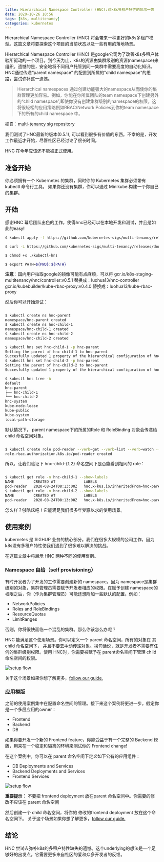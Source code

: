```yaml
---
title: Hierarchical Namespace Controller (HNC):对k8s多租户特性的惊鸿一瞥
date: 2020-10-26 10:56
tags: [k8s, multitenancy]
categories: kubernetes
---
```


Hierarchical Namespace Controller (HNC) 将会带来一种更好的k8s多租户模型。这篇文章将要探索这个项目的当前状态以及一些有用的落地场景。

<!--more-->

Hierarchical Namespace Controller (HNC) 是google公司为了改善k8s多租户体验所驱动的一个项目。到今天为止，k8s的资源由集群级别的资源(namespace)来组织。遗憾的是，安全地将不同用户托管到同一集群中需要高度的自动化知识。HNC通过传递“parent namespace” 的配置到所属的"child namespace"的思路，尝试弥补这一遗憾。

> Hierarchical namespaces 通过创建功能强大的namespace从而使你的集群管理更加容易。例如，你能在你所属团队的team namespace下创建另外的“child namespace”,即使你没有创建集群级别的namespace的权限。这将很轻松的应用策略例如RBAC/Network Policies到你的team namespace下的所有的child namespace 中。

摘自：[multi-tenancy sig repository](https://github.com/kubernetes-sigs/multi-tenancy/tree/hnc-v0.5.1/incubator/hnc)

我们测试了HNC最新的版本(0.5.1), 可以看到很多有价值的东西。不幸的是，开发工作最近才开始，尽管社区已经讨论了很长时间。

HNC 在今年应该还不能被正式使用。

## 准备开始
你必须拥有一个 Kubernetes 的集群，同时你的 Kubernetes 集群必须带有 kubectl 命令行工具。 如果你还没有集群，你可以通过 Minikube 构建一个你自己的集群。

## 开始

感谢HNC 幕后团队出色的工作，使得hnc已经可以在本地开发和测试，并且是如此的easy!


```bash
$ kubectl apply -f https://github.com/kubernetes-sigs/multi-tenancy/releases/download/hnc-v0.5.1/hnc-manager.yaml

$ curl -L https://github.com/kubernetes-sigs/multi-tenancy/releases/download/hnc-v0.5.1/kubectl-hns -o ./kubectl-hns

$ chmod +x ./kubectl-hns

$ export PATH=${PWD}:${PATH}

```

**注意**：国内用户拉取google的镜像可能有点麻烦，可以将
gcr.io/k8s-staging-multitenancy/hnc/controller:v0.5.1 替换成：luohua13/hnc-controller
gcr.io/kubebuilder/kube-rbac-proxy:v0.4.0 替换成：luohua13/kube-rbac-proxy

然后你可以开始测试：

```bash

$ kubectl create ns hnc-parent
namespace/hnc-parent created
$ kubectl create ns hnc-child-1
namespace/hnc-child-1 created
$ kubectl create ns hnc-child-2
namespace/hnc-child-2 created

$ kubectl hns set hnc-child-1 -p hnc-parent
Setting the parent of hnc-child-1 to hnc-parent
Succesfully updated 1 property of the hierarchical configuration of hnc-child-1
$ kubectl hns set hnc-child-2 -p hnc-parent
Setting the parent of hnc-child-2 to hnc-parent
Succesfully updated 1 property of the hierarchical configuration of hnc-child-2

$ kubectl hns tree -A
default
hnc-parent
├── hnc-child-1
└── hnc-child-2
hnc-system
kube-node-lease
kube-public
kube-system
local-path-storage

```

默认情况下， parent namespace下的所属的Role 和 RoleBinding 对象会传递给 child 命名空间对象。

```bash

$ kubectl create role pod-reader --verb=get --verb=list --verb=watch --resource=pods -n hnc-parent
role.rbac.authorization.k8s.io/pod-reader created
```
所以，让我们验证下 hnc-child-{1,2} 命名空间下是否能看到相同的 role：

``` bash

$ kubectl get role -n hnc-child-1 --show-labels
NAME         CREATED AT             LABELS
pod-reader   2020-08-24T08:13:00Z   hnc.x-k8s.io/inheritedFrom=hnc-parent
$ kubectl get role -n hnc-child-2 --show-labels
NAME         CREATED AT             LABELS
pod-reader   2020-08-24T08:13:00Z   hnc.x-k8s.io/inheritedFrom=hnc-parent

```

怎么样？够酷炫吧！它能满足我们很多年梦寐以求的使用场景。

## 使用案例

kubernetes 是 SIGHUP 业务的核心部分。我们在很多大规模的公司工作，因为k8s没有多租户特性使我们遇到了很多难以解决的挑战。

在这篇文章中将展示 HNC 两种不同的使用案例。

### Namespace 自给（self provisioning）

有时开发者为了开发的工作需要创建新的 namespace。因为 namespace是集群级别的对象，集群管理员需要赋予开发者相应的权限。在赋予创建 namespace的权限之后，你（作为集群管理员）可能还想附加一些默认的配置，例如：

- NetworkPolicies 
- Roles and RoleBindings
- ResourceQuotas
- LimitRanges

否则，你将很快面临一个混乱的集群。那么你该怎么办呢？

HNC 能满足这个使用场景。你可以定义一个 parent 命名空间，所有的对象在 其 child 命名空间下， 并且不要去手动传递对象。换句话说，就是开发者不需要有任何的集群级别权限。使用 HNC时，你需要被赋予在 parent命名空间下管理 child命名空间的权限。


![setup flow](/image/hnc-1.jpeg)

关于这个场景如果你想了解更多，[follow our guide.](https://github.com/sighupio/hnc-example-use-cases/blob/master/use-cases/self-provision/README.md)

### 应用模版

之前的使用案例集中在配置命名空间的管理。接下来这个案例将更进一步。假定你是一个多层应用的owner：

- Frontend
- Backend
- DB

如果你要开发一个新的 Frontend feature，你能受益于有一个完整的 Backend 模版，用来在一个稳定和隔离的环境来测试你的 Frontend change!

在这个案例中，你可以在 parent 命名空间下定义如下公有的应用组件：

- DB Deployments and Services
- Backend Deployments and Services
- Frontend Services

![setup flow](/image/hnc-2.jpeg)

**重要提示：** 不要把  frontend deployment 放在parent 命名空间中。你需要的修改不应该在 parent 命名空间

然后创建一个 child 命名空间，将你的 修改的frontend deployment 放在这个命名空间下。
关于这个场景如果你想了解更多，[follow our guide.](https://github.com/sighupio/hnc-example-use-cases/blob/master/use-cases/application-template/README.md)


## 结论

HNC 尝试去弥补k8s的多租户特性缺失的遗憾。这个underlying的想法是一个足够好的出发点。它需要更多来自社区的爱和众多开发者的反馈。
